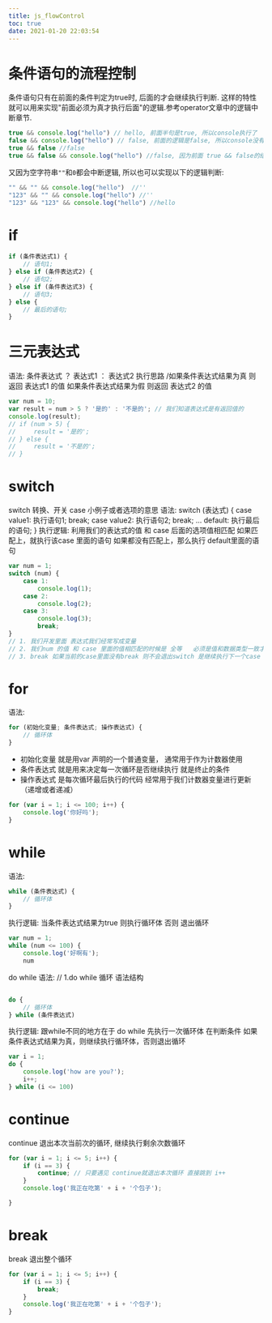 ```yaml
---
title: js_flowControl
toc: true
date: 2021-01-20 22:03:54
---
```


# 条件语句的流程控制
条件语句只有在前面的条件判定为true时, 后面的才会继续执行判断. 这样的特性就可以用来实现"前面必须为真才执行后面"的逻辑.参考operator文章中的逻辑中断章节.

```js
true && console.log("hello") // hello, 前面半句是true, 所以console执行了
false && console.log("hello") // false, 前面的逻辑是false, 所以console没有执行
true && false //false
true && false && console.log("hello") //false, 因为前面 true && false的结果为false, 所以后面没有执行
```
又因为空字符串`""`和`0`都会中断逻辑, 所以也可以实现以下的逻辑判断:
```js
"" && "" && console.log("hello")  //''
"123" && "" && console.log("hello") //''
"123" && "123" && console.log("hello") //hello
```
# if
```js
if (条件表达式1) {
    // 语句1;
} else if (条件表达式2) {
    // 语句2;
} else if (条件表达式3) {
    // 语句3;
} else {
    // 最后的语句;
}
```

# 三元表达式
语法:
条件表达式 ？ 表达式1 ： 表达式2
执行思路
/如果条件表达式结果为真 则 返回 表达式1 的值 如果条件表达式结果为假 则返回 表达式2 的值
```js
var num = 10;
var result = num > 5 ? '是的' : '不是的'; // 我们知道表达式是有返回值的
console.log(result);
// if (num > 5) {
//     result = '是的';
// } else {
//     result = '不是的';
// }

```

# switch
switch 转换、开关  case 小例子或者选项的意思
语法: 
switch (表达式) {
    case value1:
        执行语句1;
        break;
    case value2:
        执行语句2;
        break;
        ...
        default:
            执行最后的语句;
}
执行逻辑:
利用我们的表达式的值 和 case 后面的选项值相匹配 如果匹配上，就执行该case 里面的语句  如果都没有匹配上，那么执行 default里面的语句

```js
var num = 1;
switch (num) {
    case 1:
        console.log(1);
    case 2:
        console.log(2);
    case 3:
        console.log(3);
        break;
}
// 1. 我们开发里面 表达式我们经常写成变量
// 2. 我们num 的值 和 case 里面的值相匹配的时候是 全等   必须是值和数据类型一致才可以 num === 1
// 3. break 如果当前的case里面没有break 则不会退出switch 是继续执行下一个case
```



# for
语法:
```js
for (初始化变量; 条件表达式; 操作表达式) {
    // 循环体
}
```
- 初始化变量 就是用var 声明的一个普通变量， 通常用于作为计数器使用 
- 条件表达式 就是用来决定每一次循环是否继续执行 就是终止的条件
- 操作表达式 是每次循环最后执行的代码 经常用于我们计数器变量进行更新（递增或者递减）
```js
for (var i = 1; i <= 100; i++) {
    console.log('你好吗');
}
```

# while
语法:
```js
while (条件表达式) {
    // 循环体
}
```
执行逻辑:
当条件表达式结果为true 则执行循环体 否则 退出循环
```js
var num = 1;
while (num <= 100) {
    console.log('好啊有');
    num
```
do while 语法:
// 1.do while 循环 语法结构
```js

do {
    // 循环体
} while (条件表达式)

```
执行逻辑: 
跟while不同的地方在于 do while 先执行一次循环体 在判断条件 如果条件表达式结果为真，则继续执行循环体，否则退出循环
```js
var i = 1;
do {
    console.log('how are you?');
    i++;
} while (i <= 100)
```

# continue
continue 
退出本次当前次的循环, 继续执行剩余次数循环

```js
for (var i = 1; i <= 5; i++) {
    if (i == 3) {
        continue; // 只要遇见 continue就退出本次循环 直接跳到 i++
    }
    console.log('我正在吃第' + i + '个包子');

}
```

# break
break 退出整个循环
```js
for (var i = 1; i <= 5; i++) {
    if (i == 3) {
        break;
    }
    console.log('我正在吃第' + i + '个包子');
}
```